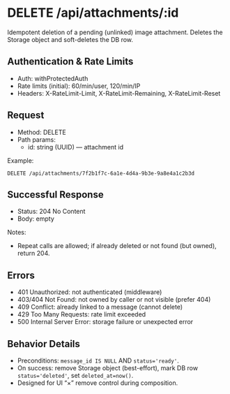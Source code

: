 # DELETE /api/attachments/:id

Idempotent deletion of a pending (unlinked) image attachment. Deletes the Storage object and soft-deletes the DB row.

## Authentication & Rate Limits

- Auth: withProtectedAuth
- Rate limits (initial): 60/min/user, 120/min/IP
- Headers: X-RateLimit-Limit, X-RateLimit-Remaining, X-RateLimit-Reset

## Request

- Method: DELETE
- Path params:
  - id: string (UUID) — attachment id

Example:

```http
DELETE /api/attachments/7f2b1f7c-6a1e-4d4a-9b3e-9a8e4a1c2b3d
```

## Successful Response

- Status: 204 No Content
- Body: empty

Notes:

- Repeat calls are allowed; if already deleted or not found (but owned), return 204.

## Errors

- 401 Unauthorized: not authenticated (middleware)
- 403/404 Not Found: not owned by caller or not visible (prefer 404)
- 409 Conflict: already linked to a message (cannot delete)
- 429 Too Many Requests: rate limit exceeded
- 500 Internal Server Error: storage failure or unexpected error

## Behavior Details

- Preconditions: `message_id IS NULL` AND `status='ready'`.
- On success: remove Storage object (best-effort), mark DB row `status='deleted'`, set `deleted_at=now()`.
- Designed for UI “×” remove control during composition.
